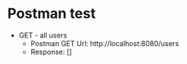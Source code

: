 # Postman test

- GET - all users
  - Postman GET Url: http://localhost:8080/users
  - Response: []

